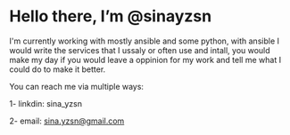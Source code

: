 # Hello there, I’m @sinayzsn

  I'm currently working with mostly ansible and some python, 
with ansible I would write the services that I ussaly or often use and intall,
you would make my day if you would leave a oppinion for my work and tell me what I could do to make it better.

You can reach me via multiple ways:

  1- linkdin: sina_yzsn
  
  2- email: sina.yzsn@gmail.com

<!---
sinayzsn/sinayzsn is a ✨ special ✨ repository because its `README.md` (this file) appears on your GitHub profile.
You can click the Preview link to take a look at your changes.
--->
